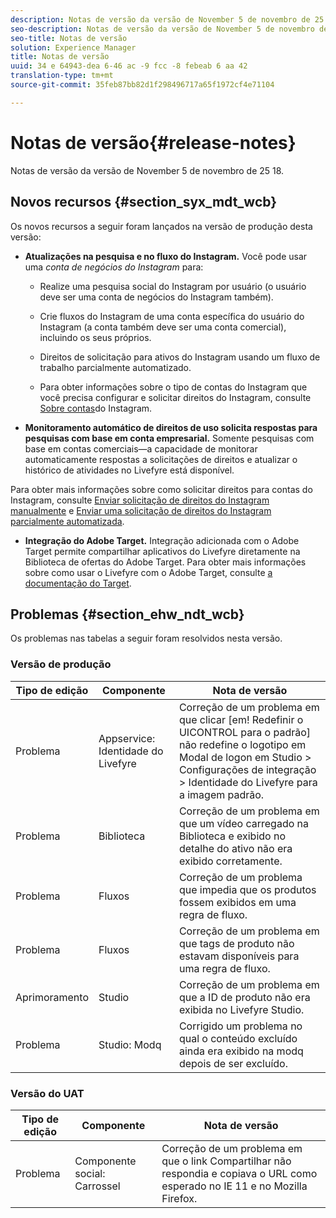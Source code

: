 ```yaml
---
description: Notas de versão da versão de November 5 de novembro de 25 18.
seo-description: Notas de versão da versão de November 5 de novembro de 25 18.
seo-title: Notas de versão
solution: Experience Manager
title: Notas de versão
uuid: 34 e 64943-dea 6-46 ac -9 fcc -8 febeab 6 aa 42
translation-type: tm+mt
source-git-commit: 35feb87bb82d1f298496717a65f1972cf4e71104

---
```



# Notas de versão{#release-notes}

Notas de versão da versão de November 5 de novembro de 25 18.

## Novos recursos {#section_syx_mdt_wcb}

Os novos recursos a seguir foram lançados na versão de produção desta versão:

* **Atualizações na pesquisa e no fluxo do Instagram.** Você pode usar uma *conta de negócios do Instagram* para:

   * Realize uma pesquisa social do Instagram por usuário (o usuário deve ser uma conta de negócios do Instagram também).

   * Crie fluxos do Instagram de uma conta específica do usuário do Instagram (a conta também deve ser uma conta comercial), incluindo os seus próprios.

   * Direitos de solicitação para ativos do Instagram usando um fluxo de trabalho parcialmente automatizado.

   * Para obter informações sobre o tipo de contas do Instagram que você precisa configurar e solicitar direitos do Instagram, consulte [Sobre contas](/help/using/c-users-creating-accounts-with-studio-access/t-configure-social-accout-instagram/c-about-instagram-accounts.md)do Instagram.

* **Monitoramento automático de direitos de uso solicita respostas para pesquisas com base em conta empresarial.** Somente pesquisas com base em contas comerciais—a capacidade de monitorar automaticamente respostas a solicitações de direitos e atualizar o histórico de atividades no Livefyre está disponível.

Para obter mais informações sobre como solicitar direitos para contas do Instagram, consulte [Enviar solicitação de direitos do Instagram manualmente](/help/using/c-how-requesting-rights-works/c-send-instagram-manual-rights-request.md) e [Enviar uma solicitação de direitos do Instagram parcialmente automatizada](/help/using/c-how-requesting-rights-works/c-send-an-instagram-rights-request-from-the-library.md).

* **Integração do Adobe Target.** Integração adicionada com o Adobe Target permite compartilhar aplicativos do Livefyre diretamente na Biblioteca de ofertas do Adobe Target. Para obter mais informações sobre como usar o Livefyre com o Adobe Target, consulte [a documentação do Target](https://marketing.adobe.com/resources/help/en_US/livefyre/livefyre-target.html).

## Problemas {#section_ehw_ndt_wcb}

Os problemas nas tabelas a seguir foram resolvidos nesta versão.

### Versão de produção

| Tipo de edição | Componente | Nota de versão |
|--- |--- |--- |
| Problema | Appservice: Identidade do Livefyre | Correção de um problema em que clicar [em! Redefinir o UICONTROL para o padrão] não redefine o logotipo em Modal de logon em Studio &gt; Configurações de integração &gt; Identidade do Livefyre para a imagem padrão. |
| Problema | Biblioteca | Correção de um problema em que um vídeo carregado na Biblioteca e exibido no detalhe do ativo não era exibido corretamente. |
| Problema | Fluxos | Correção de um problema que impedia que os produtos fossem exibidos em uma regra de fluxo. |
| Problema | Fluxos | Correção de um problema em que tags de produto não estavam disponíveis para uma regra de fluxo. |
| Aprimoramento | Studio | Correção de um problema em que a ID de produto não era exibida no Livefyre Studio. |
| Problema | Studio: Modq | Corrigido um problema no qual o conteúdo excluído ainda era exibido na modq depois de ser excluído. |

### Versão do UAT

| **Tipo de edição** | **Componente** | **Nota de versão** |
|---|---|---|
| Problema | Componente social: Carrossel | Correção de um problema em que o link Compartilhar não respondia e copiava o URL como esperado no IE 11 e no Mozilla Firefox. |